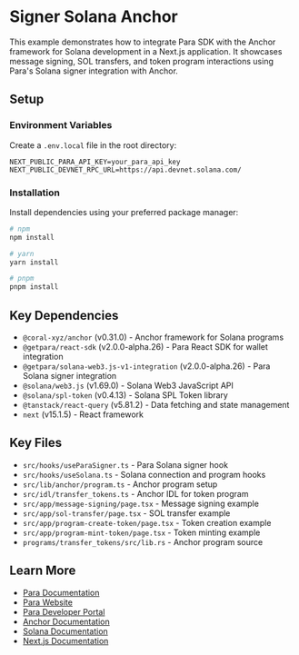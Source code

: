 # Signer Solana Anchor

This example demonstrates how to integrate Para SDK with the Anchor framework for Solana development in a Next.js application. It showcases message signing, SOL transfers, and token program interactions using Para's Solana signer integration with Anchor.

## Setup

### Environment Variables

Create a `.env.local` file in the root directory:

```env
NEXT_PUBLIC_PARA_API_KEY=your_para_api_key
NEXT_PUBLIC_DEVNET_RPC_URL=https://api.devnet.solana.com/
```

### Installation

Install dependencies using your preferred package manager:

```bash
# npm
npm install

# yarn
yarn install

# pnpm
pnpm install
```

## Key Dependencies

- `@coral-xyz/anchor` (v0.31.0) - Anchor framework for Solana programs
- `@getpara/react-sdk` (v2.0.0-alpha.26) - Para React SDK for wallet integration
- `@getpara/solana-web3.js-v1-integration` (v2.0.0-alpha.26) - Para Solana signer integration
- `@solana/web3.js` (v1.69.0) - Solana Web3 JavaScript API
- `@solana/spl-token` (v0.4.13) - Solana SPL Token library
- `@tanstack/react-query` (v5.81.2) - Data fetching and state management
- `next` (v15.1.5) - React framework

## Key Files

- `src/hooks/useParaSigner.ts` - Para Solana signer hook
- `src/hooks/useSolana.ts` - Solana connection and program hooks
- `src/lib/anchor/program.ts` - Anchor program setup
- `src/idl/transfer_tokens.ts` - Anchor IDL for token program
- `src/app/message-signing/page.tsx` - Message signing example
- `src/app/sol-transfer/page.tsx` - SOL transfer example
- `src/app/program-create-token/page.tsx` - Token creation example
- `src/app/program-mint-token/page.tsx` - Token minting example
- `programs/transfer_tokens/src/lib.rs` - Anchor program source

## Learn More

- [Para Documentation](https://docs.getpara.com)
- [Para Website](https://getpara.com)
- [Para Developer Portal](https://developer.getpara.com)
- [Anchor Documentation](https://www.anchor-lang.com/)
- [Solana Documentation](https://docs.solana.com/)
- [Next.js Documentation](https://nextjs.org/docs)
